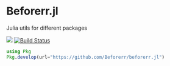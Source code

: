 # Beforerr.jl

Julia utils for different packages

[![](https://img.shields.io/badge/docs-dev-blue.svg)](https://Beforerr.github.io/beforerr.jl/dev)
[![Build Status](https://github.com/Beforerr/beforerr.jl/actions/workflows/CI.yml/badge.svg?branch=main)](https://github.com/Beforerr/beforerr.jl/actions/workflows/CI.yml?query=branch%3Amain)

<!-- [![](https://img.shields.io/badge/docs-stable-blue.svg)](https://Beforerr.github.io/beforerr.jl/stable) -->

```julia
using Pkg
Pkg.develop(url="https://github.com/Beforerr/beforerr.jl")
```
